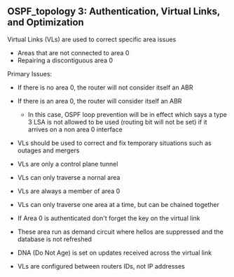 ## OSPF_topology 3: Authentication, Virtual Links, and Optimization

Virtual Links (VLs) are used to correct specific area issues
- Areas that are not connected to area 0
- Repairing a discontiguous area 0

Primary Issues:
- If there is no area 0, the router will not consider itself an ABR
- If there is an area 0, the router will consider itself an ABR
  - In this case, OSPF loop prevention will be in effect which says a type 3 LSA is not allowed to be used (routing bit will not be set) if it arrives on a non area 0 interface

- VLs should be used to correct and fix temporary situations such as outages and mergers
- VLs are only a control plane tunnel
- VLs can only traverse a nornal area
- VLs are always a member of area 0
- VLs can only traverse one area at a time, but can be chained together

- If Area 0 is authenticated don't forget the key on the virtual link
- These area run as demand circuit where hellos are suppressed and the database is not refreshed
- DNA (Do Not Age) is set on updates received across the virtual link
- VLs are configured between routers IDs, not IP addresses
